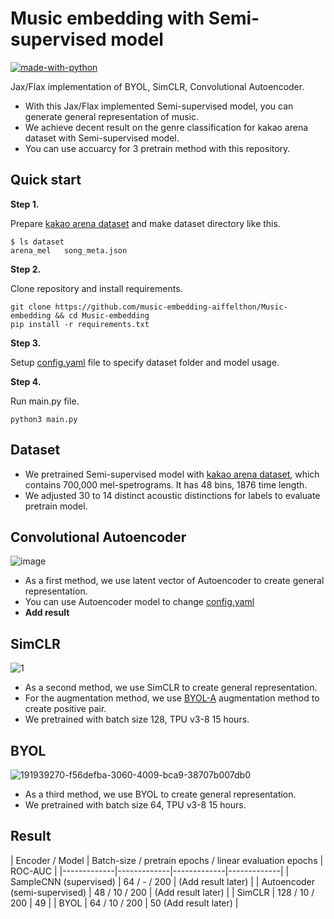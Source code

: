 # Music embedding with Semi-supervised model

[![made-with-python](https://img.shields.io/badge/Made%20with-Python-1f425f.svg)](https://www.python.org/)


Jax/Flax implementation of BYOL, SimCLR, Convolutional Autoencoder.

* With this Jax/Flax implemented Semi-supervised model, you can generate general representation of music.
* We achieve decent result on the genre classification for kakao arena dataset with Semi-supervised model.
* You can use accuarcy for 3 pretrain method with this repository.

## Quick start
**Step 1.**

Prepare [kakao arena dataset](https://arena.kakao.com/c/8) and make dataset directory like this.
```
$ ls dataset
arena_mel   song_meta.json
```

**Step 2.**

Clone repository and install requirements.

```
git clone https://github.com/music-embedding-aiffelthon/Music-embedding && cd Music-embedding
pip install -r requirements.txt
```

**Step 3.**

Setup [config.yaml](https://github.com/music-embedding-aiffelthon/Music-embedding/blob/master/config/config.yaml) file to specify dataset folder and model usage.


**Step 4.**

Run main.py file.
```
python3 main.py
```

## Dataset
* We pretrained Semi-supervised model with [kakao arena dataset](https://arena.kakao.com/c/8), which contains 700,000 mel-spetrograms. It has 48 bins, 1876 time length. 
* We adjusted 30 to 14 distinct acoustic distinctions for labels to evaluate pretrain model.

## Convolutional Autoencoder 
![image](https://user-images.githubusercontent.com/85149409/191931651-159657ab-b941-4335-9d1e-931c520ad219.png)


* As a first method, we use latent vector of Autoencoder to create general representation.
* You can use Autoencoder model to change [config.yaml](https://github.com/music-embedding-aiffelthon/Music-embedding/blob/master/config/config.yaml)
* **Add result**

## SimCLR 
![1](https://user-images.githubusercontent.com/85149409/191939638-e73076d9-3423-4a20-8a8c-c6cf2d6ba693.png)

* As a second method, we use SimCLR to create general representation.
* For the augmentation method, we use [BYOL-A](https://github.com/nttcslab/byol-a) augmentation method to create positive pair. 
* We pretrained with batch size 128, TPU v3-8 15 hours.

## BYOL
![191939270-f56defba-3060-4009-bca9-38707b007db0](https://user-images.githubusercontent.com/85149409/191939763-052f361f-55fd-4f12-ae79-b0c623577593.png)

* As a third method, we use BYOL to create general representation.
* We pretrained with batch size 64, TPU v3-8 15 hours.

## Result
| Encoder / Model | Batch-size / pretrain epochs / linear evaluation epochs |  ROC-AUC |
|-------------|-------------|-------------|-------------|
| SampleCNN (supervised) | 64 / - / 200 | (Add result later) |
| Autoencoder (semi-supervised) | 48 / 10 / 200 | (Add result later) |
| SimCLR | 128 / 10 / 200 | 49 |
| BYOL | 64 / 10 / 200 | 50 (Add result later) |
